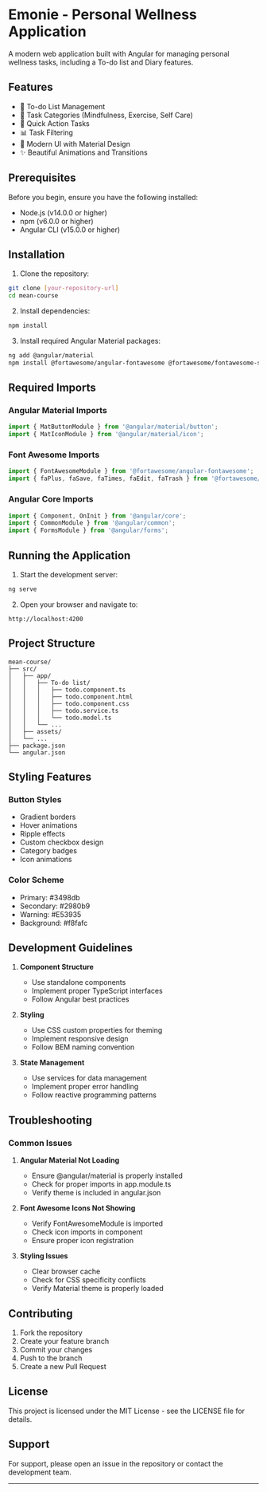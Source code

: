# Emonie - Personal Wellness Application

A modern web application built with Angular for managing personal wellness tasks, including a To-do list and Diary features.

## Features

- 📝 To-do List Management
- 📅 Task Categories (Mindfulness, Exercise, Self Care)
- 🎯 Quick Action Tasks
- 📊 Task Filtering
- 🎨 Modern UI with Material Design
- ✨ Beautiful Animations and Transitions

## Prerequisites

Before you begin, ensure you have the following installed:
- Node.js (v14.0.0 or higher)
- npm (v6.0.0 or higher)
- Angular CLI (v15.0.0 or higher)

## Installation

1. Clone the repository:
```bash
git clone [your-repository-url]
cd mean-course
```

2. Install dependencies:
```bash
npm install
```

3. Install required Angular Material packages:
```bash
ng add @angular/material
npm install @fortawesome/angular-fontawesome @fortawesome/fontawesome-svg-core @fortawesome/free-solid-svg-icons
```

## Required Imports

### Angular Material Imports
```typescript
import { MatButtonModule } from '@angular/material/button';
import { MatIconModule } from '@angular/material/icon';
```

### Font Awesome Imports
```typescript
import { FontAwesomeModule } from '@fortawesome/angular-fontawesome';
import { faPlus, faSave, faTimes, faEdit, faTrash } from '@fortawesome/free-solid-svg-icons';
```

### Angular Core Imports
```typescript
import { Component, OnInit } from '@angular/core';
import { CommonModule } from '@angular/common';
import { FormsModule } from '@angular/forms';
```

## Running the Application

1. Start the development server:
```bash
ng serve
```

2. Open your browser and navigate to:
```
http://localhost:4200
```

## Project Structure

```
mean-course/
├── src/
│   ├── app/
│   │   ├── To-do list/
│   │   │   ├── todo.component.ts
│   │   │   ├── todo.component.html
│   │   │   ├── todo.component.css
│   │   │   ├── todo.service.ts
│   │   │   └── todo.model.ts
│   │   └── ...
│   ├── assets/
│   └── ...
├── package.json
└── angular.json
```

## Styling Features

### Button Styles
- Gradient borders
- Hover animations
- Ripple effects
- Custom checkbox design
- Category badges
- Icon animations

### Color Scheme
- Primary: #3498db
- Secondary: #2980b9
- Warning: #E53935
- Background: #f8fafc

## Development Guidelines

1. **Component Structure**
   - Use standalone components
   - Implement proper TypeScript interfaces
   - Follow Angular best practices

2. **Styling**
   - Use CSS custom properties for theming
   - Implement responsive design
   - Follow BEM naming convention

3. **State Management**
   - Use services for data management
   - Implement proper error handling
   - Follow reactive programming patterns

## Troubleshooting

### Common Issues

1. **Angular Material Not Loading**
   - Ensure @angular/material is properly installed
   - Check for proper imports in app.module.ts
   - Verify theme is included in angular.json

2. **Font Awesome Icons Not Showing**
   - Verify FontAwesomeModule is imported
   - Check icon imports in component
   - Ensure proper icon registration

3. **Styling Issues**
   - Clear browser cache
   - Check for CSS specificity conflicts
   - Verify Material theme is properly loaded

## Contributing

1. Fork the repository
2. Create your feature branch
3. Commit your changes
4. Push to the branch
5. Create a new Pull Request

## License

This project is licensed under the MIT License - see the LICENSE file for details.

## Support

For support, please open an issue in the repository or contact the development team.

---


